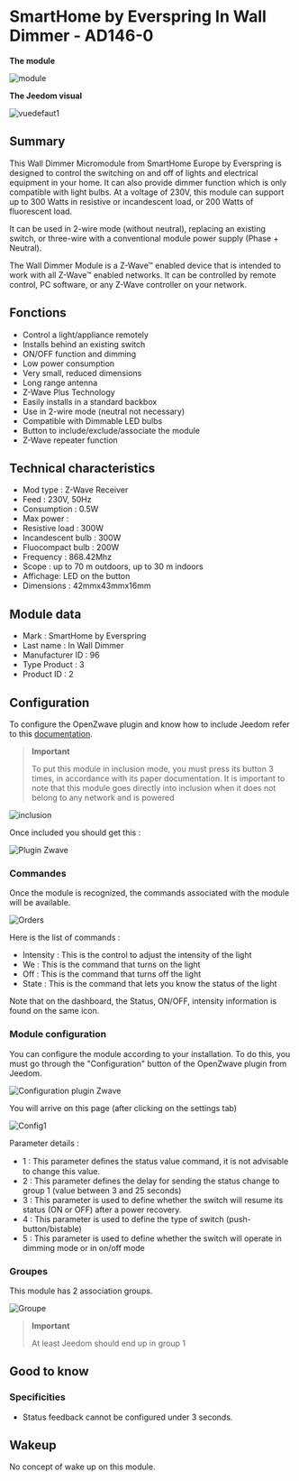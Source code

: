# SmartHome by Everspring In Wall Dimmer - AD146-0

**The module**

![module](images/smarthomebyeverspring.AD146-0/module.jpg)

**The Jeedom visual**

![vuedefaut1](images/smarthomebyeverspring.AD146-0/vuedefaut1.jpg)

## Summary

This Wall Dimmer Micromodule from SmartHome Europe by Everspring is designed to control the switching on and off of lights and electrical equipment in your home. It can also provide dimmer function which is only compatible with light bulbs. At a voltage of 230V, this module can support up to 300 Watts in resistive or incandescent load, or 200 Watts of fluorescent load.

It can be used in 2-wire mode (without neutral), replacing an existing switch, or three-wire with a conventional module power supply (Phase + Neutral).

The Wall Dimmer Module is a Z-Wave™ enabled device that is intended to work with all Z-Wave™ enabled networks. It can be controlled by remote control, PC software, or any Z-Wave controller on your network.

## Fonctions

-   Control a light/appliance remotely
-   Installs behind an existing switch
-   ON/OFF function and dimming
-   Low power consumption
-   Very small, reduced dimensions
-   Long range antenna
-   Z-Wave Plus Technology
-   Easily installs in a standard backbox
-   Use in 2-wire mode (neutral not necessary)
-   Compatible with Dimmable LED bulbs
-   Button to include/exclude/associate the module
-   Z-Wave repeater function

## Technical characteristics

-   Mod type : Z-Wave Receiver
-   Feed : 230V, 50Hz
-   Consumption : 0.5W
-   Max power :
-   Resistive load : 300W
-   Incandescent bulb : 300W
-   Fluocompact bulb : 200W
-   Frequency : 868.42Mhz
-   Scope : up to 70 m outdoors, up to 30 m indoors
-   Affichage: LED on the button
-   Dimensions : 42mmx43mmx16mm

## Module data

-   Mark : SmartHome by Everspring
-   Last name : In Wall Dimmer
-   Manufacturer ID : 96
-   Type Product : 3
-   Product ID : 2

## Configuration

To configure the OpenZwave plugin and know how to include Jeedom refer to this [documentation](https://doc.jeedom.com/en_US/plugins/automation%20protocol/openzwave/).

> **Important**
>
> To put this module in inclusion mode, you must press its button 3 times, in accordance with its paper documentation. It is important to note that this module goes directly into inclusion when it does not belong to any network and is powered

![inclusion](images/smarthomebyeverspring.AD146-0/inclusion.jpg)

Once included you should get this :

![Plugin Zwave](images/smarthomebyeverspring.AD146-0/information.jpg)

### Commandes

Once the module is recognized, the commands associated with the module will be available.

![Orders](images/smarthomebyeverspring.AD146-0/commandes.jpg)

Here is the list of commands :

-   Intensity : This is the control to adjust the intensity of the light
-   We : This is the command that turns on the light
-   Off : This is the command that turns off the light
-   State : This is the command that lets you know the status of the light

Note that on the dashboard, the Status, ON/OFF, intensity information is found on the same icon.

### Module configuration

You can configure the module according to your installation. To do this, you must go through the "Configuration" button of the OpenZwave plugin from Jeedom.

![Configuration plugin Zwave](images/plugin/bouton_configuration.jpg)

You will arrive on this page (after clicking on the settings tab)

![Config1](images/smarthomebyeverspring.AD146-0/config1.jpg)

Parameter details :

-   1 : This parameter deﬁnes the status value command, it is not advisable to change this value.
-   2 : This parameter defines the delay for sending the status change to group 1 (value between 3 and 25 seconds)
-   3 : This parameter is used to define whether the switch will resume its status (ON or OFF) after a power recovery.
-   4 : This parameter is used to define the type of switch (push-button/bistable)
-   5 : This parameter is used to define whether the switch will operate in dimming mode or in on/off mode

### Groupes

This module has 2 association groups.

![Groupe](images/smarthomebyeverspring.AD146-0/groupe.jpg)

> **Important**
>
> At least Jeedom should end up in group 1

## Good to know

### Specificities

-   Status feedback cannot be configured under 3 seconds.

## Wakeup

No concept of wake up on this module.

